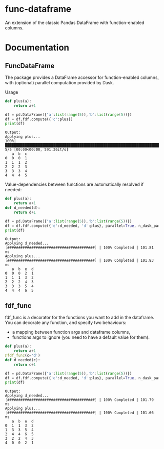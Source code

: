# func-dataframe
An extension of the classic Pandas DataFrame with function-enabled columns.

# Documentation
## FuncDataFrame
The package provides a DataFrame accessor for function-enabled columns, with (optional) parallel computation provided by Dask.

Usage
```python
def plus(a):
    return a+1

df = pd.DataFrame({'a':list(range(5)),'b':list(range(5))})
df = df.fdf.compute({'c':plus})
print(df)
```
```
Output:
Applying plus...
100%|████████████████████████████████████████████████████████████████████████████████████| 5/5 [00:00<00:00, 591.36it/s]
   a  b  c
0  0  0  1
1  1  1  2
2  2  2  3
3  3  3  4
4  4  4  5
```
Value-dependencies between functions are automatically resolved if needed:
```python
def plus(a):
    return a+1
def d_needed(d):
    return d+1

df = pd.DataFrame({'a':list(range(5)),'b':list(range(5))})
df = df.fdf.compute({'e':d_needed, 'd':plus}, parallel=True, n_dask_partitions=10)
print(df)
```
```
Output:
Applying d_needed...
[########################################] | 100% Completed | 101.81 ms
Applying plus...
[########################################] | 100% Completed | 101.83 ms
   a  b  e  d
0  0  0  2  1
1  1  1  3  2
2  2  2  4  3
3  3  3  5  4
4  4  4  6  5
```
## fdf_func
fdf_func is a decorator for the functions you want to add in the dataframe.
You can decorate any function, and specify two behaviours:
- a mapping between function args and dataframe columns,
- functions args to ignore (you need to have a default value for them).
```python
def plus(a):
    return a+1
@fdf_func(c='d')
def d_needed(c):
    return c+1

df = pd.DataFrame({'a':list(range(5)),'b':list(range(5))})
df = df.fdf.compute({'e':d_needed, 'd':plus}, parallel=True, n_dask_partitions=5, shuffle=True)
print(df)
```
```
Output:
Applying d_needed...
[########################################] | 100% Completed | 101.79 ms
Applying plus...
[########################################] | 100% Completed | 101.66 ms
   a  b  e  d
0  1  1  3  2
1  3  3  5  4
2  4  4  6  5
3  2  2  4  3
4  0  0  2  1
```
